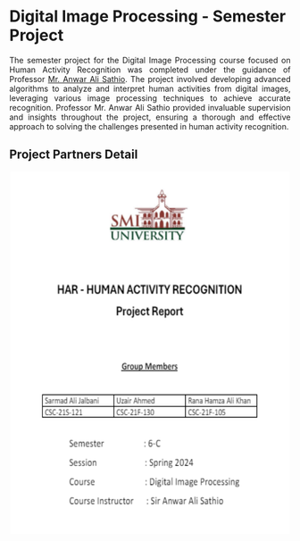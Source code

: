 # Digital Image Processing - Semester Project
<p align="justify">
The semester project for the Digital Image Processing course focused on Human Activity Recognition was completed under the guidance of Professor <a href="https://github.com/Anwar-Ali-Sathio/">Mr. Anwar Ali Sathio</a>. The project involved developing advanced algorithms to analyze and interpret human activities from digital images, leveraging various image processing techniques to achieve accurate recognition. Professor Mr. Anwar Ali Sathio provided invaluable supervision and insights throughout the project, ensuring a thorough and effective approach to solving the challenges presented in human activity recognition.
</p>

## Project Partners Detail
<p align="center">
<img src="images/pic0.png" alt="Project Partners" width="500" height="650">
</p>
